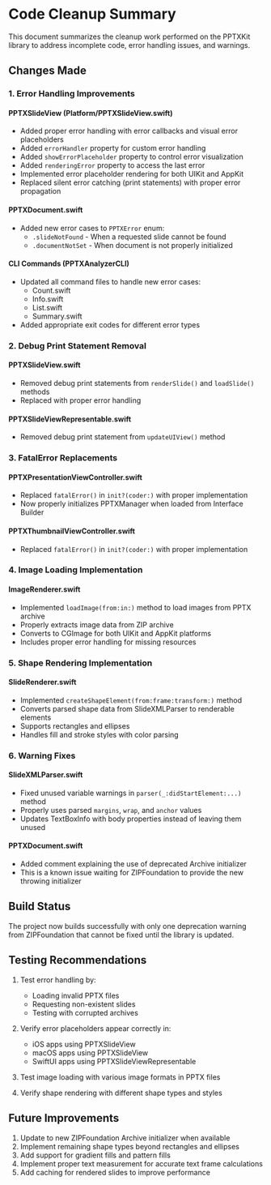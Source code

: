 # Code Cleanup Summary

This document summarizes the cleanup work performed on the PPTXKit library to address incomplete code, error handling issues, and warnings.

## Changes Made

### 1. Error Handling Improvements

#### PPTXSlideView (Platform/PPTXSlideView.swift)
- Added proper error handling with error callbacks and visual error placeholders
- Added `errorHandler` property for custom error handling
- Added `showErrorPlaceholder` property to control error visualization
- Added `renderingError` property to access the last error
- Implemented error placeholder rendering for both UIKit and AppKit
- Replaced silent error catching (print statements) with proper error propagation

#### PPTXDocument.swift
- Added new error cases to `PPTXError` enum:
  - `.slideNotFound` - When a requested slide cannot be found
  - `.documentNotSet` - When document is not properly initialized

#### CLI Commands (PPTXAnalyzerCLI)
- Updated all command files to handle new error cases:
  - Count.swift
  - Info.swift
  - List.swift
  - Summary.swift
- Added appropriate exit codes for different error types

### 2. Debug Print Statement Removal

#### PPTXSlideView.swift
- Removed debug print statements from `renderSlide()` and `loadSlide()` methods
- Replaced with proper error handling

#### PPTXSlideViewRepresentable.swift
- Removed debug print statement from `updateUIView()` method

### 3. FatalError Replacements

#### PPTXPresentationViewController.swift
- Replaced `fatalError()` in `init?(coder:)` with proper implementation
- Now properly initializes PPTXManager when loaded from Interface Builder

#### PPTXThumbnailViewController.swift
- Replaced `fatalError()` in `init?(coder:)` with proper implementation

### 4. Image Loading Implementation

#### ImageRenderer.swift
- Implemented `loadImage(from:in:)` method to load images from PPTX archive
- Properly extracts image data from ZIP archive
- Converts to CGImage for both UIKit and AppKit platforms
- Includes proper error handling for missing resources

### 5. Shape Rendering Implementation

#### SlideRenderer.swift
- Implemented `createShapeElement(from:frame:transform:)` method
- Converts parsed shape data from SlideXMLParser to renderable elements
- Supports rectangles and ellipses
- Handles fill and stroke styles with color parsing

### 6. Warning Fixes

#### SlideXMLParser.swift
- Fixed unused variable warnings in `parser(_:didStartElement:...)` method
- Properly uses parsed `margins`, `wrap`, and `anchor` values
- Updates TextBoxInfo with body properties instead of leaving them unused

#### PPTXDocument.swift
- Added comment explaining the use of deprecated Archive initializer
- This is a known issue waiting for ZIPFoundation to provide the new throwing initializer

## Build Status

The project now builds successfully with only one deprecation warning from ZIPFoundation that cannot be fixed until the library is updated.

## Testing Recommendations

1. Test error handling by:
   - Loading invalid PPTX files
   - Requesting non-existent slides
   - Testing with corrupted archives

2. Verify error placeholders appear correctly in:
   - iOS apps using PPTXSlideView
   - macOS apps using PPTXSlideView
   - SwiftUI apps using PPTXSlideViewRepresentable

3. Test image loading with various image formats in PPTX files

4. Verify shape rendering with different shape types and styles

## Future Improvements

1. Update to new ZIPFoundation Archive initializer when available
2. Implement remaining shape types beyond rectangles and ellipses
3. Add support for gradient fills and pattern fills
4. Implement proper text measurement for accurate text frame calculations
5. Add caching for rendered slides to improve performance